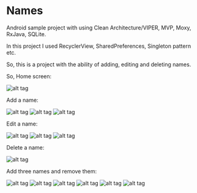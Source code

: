 # Names

Android sample project with using Clean Architecture/VIPER, MVP, Moxy, RxJava, SQLite.

In this project I used RecyclerView, SharedPreferences, Singleton pattern etc.

So, this is a project with the ability of adding, editing and deleting names.

So, Home screen:

![alt tag](https://github.com/dmitrykryptonite/Names/blob/master/1.jpg)

Add a name:

![alt tag](https://github.com/dmitrykryptonite/Names/blob/master/2.jpg) ![alt tag](https://github.com/dmitrykryptonite/Names/blob/master/3.jpg) ![alt tag](https://github.com/dmitrykryptonite/Names/blob/master/4.jpg)

Edit a name:

![alt tag](https://github.com/dmitrykryptonite/Names/blob/master/5.jpg) ![alt tag](https://github.com/dmitrykryptonite/Names/blob/master/6.jpg) ![alt tag](https://github.com/dmitrykryptonite/Names/blob/master/7.jpg)

Delete a name: 

![alt tag](https://github.com/dmitrykryptonite/Names/blob/master/8.jpg)

Add three names and remove them:

![alt tag](https://github.com/dmitrykryptonite/Names/blob/master/9.jpg) ![alt tag](https://github.com/dmitrykryptonite/Names/blob/master/10.jpg) ![alt tag](https://github.com/dmitrykryptonite/Names/blob/master/11.jpg) ![alt tag](https://github.com/dmitrykryptonite/Names/blob/master/12.jpg) ![alt tag](https://github.com/dmitrykryptonite/Names/blob/master/13.jpg) ![alt tag](https://github.com/dmitrykryptonite/Names/blob/master/14.jpg)
